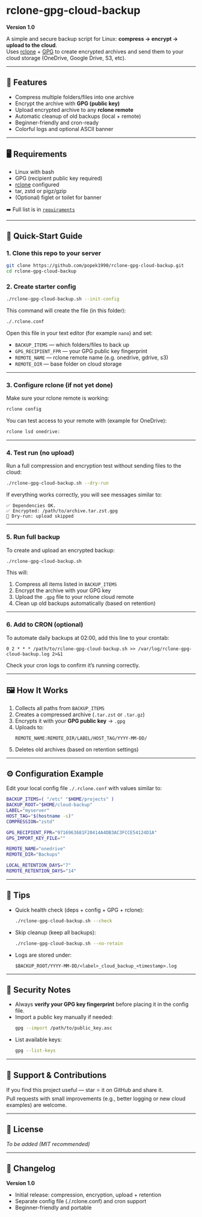 # rclone-gpg-cloud-backup
**Version 1.0**

A simple and secure backup script for Linux: **compress → encrypt → upload to the cloud**.  
Uses [rclone](https://rclone.org) + [GPG](https://gnupg.org) to create encrypted archives and send them to your cloud storage (OneDrive, Google Drive, S3, etc).

---

## 🚀 Features

- Compress multiple folders/files into one archive  
- Encrypt the archive with **GPG (public key)**  
- Upload encrypted archive to any **rclone remote**  
- Automatic cleanup of old backups (local + remote)  
- Beginner-friendly and cron-ready  
- Colorful logs and optional ASCII banner  

---

## 🖥️ Requirements

- Linux with bash  
- GPG (recipient public key required)  
- [rclone](https://rclone.org) configured  
- tar, zstd or pigz/gzip  
- (Optional) figlet or toilet for banner  

➡️ Full list is in [`requiraments`](./requiraments)

---

## 📝 Quick-Start Guide

### 1. Clone this repo to your server
```bash
git clone https://github.com/popek1990/rclone-gpg-cloud-backup.git
cd rclone-gpg-cloud-backup
```

### 2. Create starter config
```bash
./rclone-gpg-cloud-backup.sh --init-config
```

This command will create the file (in this folder):
```bash
./.rclone.conf
```

Open this file in your text editor (for example `nano`) and set:
- `BACKUP_ITEMS` — which folders/files to back up  
- `GPG_RECIPIENT_FPR` — your GPG public key fingerprint  
- `REMOTE_NAME` — rclone remote name (e.g. onedrive, gdrive, s3)  
- `REMOTE_DIR` — base folder on cloud storage  

---

### 3. Configure rclone (if not yet done)
Make sure your rclone remote is working:

```bash
rclone config
```

You can test access to your remote with (example for OneDrive):
```bash
rclone lsd onedrive:
```

---

### 4. Test run (no upload)
Run a full compression and encryption test without sending files to the cloud:
```bash
./rclone-gpg-cloud-backup.sh --dry-run
```

If everything works correctly, you will see messages similar to:
```text
✅ Dependencies OK.
✅ Encrypted: /path/to/archive.tar.zst.gpg
🚧 Dry-run: upload skipped
```

---

### 5. Run full backup
To create and upload an encrypted backup:
```bash
./rclone-gpg-cloud-backup.sh
```

This will:
1. Compress all items listed in `BACKUP_ITEMS`  
2. Encrypt the archive with your GPG key  
3. Upload the `.gpg` file to your rclone cloud remote  
4. Clean up old backups automatically (based on retention)

---

### 6. Add to CRON (optional)
To automate daily backups at 02:00, add this line to your crontab:
```cron
0 2 * * * /path/to/rclone-gpg-cloud-backup.sh >> /var/log/rclone-gpg-cloud-backup.log 2>&1
```

Check your cron logs to confirm it’s running correctly.

---

## 🖼️ How It Works

1. Collects all paths from `BACKUP_ITEMS`  
2. Creates a compressed archive (`.tar.zst` or `.tar.gz`)  
3. Encrypts it with your **GPG public key** → `.gpg`  
4. Uploads to:
   ```
   REMOTE_NAME:REMOTE_DIR/LABEL/HOST_TAG/YYYY-MM-DD/
   ```
5. Deletes old archives (based on retention settings)

---

## ⚙️ Configuration Example

Edit your local config file `./.rclone.conf` with values similar to:

```bash
BACKUP_ITEMS=( "/etc" "$HOME/projects" )
BACKUP_ROOT="$HOME/cloud-backup"
LABEL="myserver"
HOST_TAG="$(hostname -s)"
COMPRESSION="zstd"

GPG_RECIPIENT_FPR="9716963681F20414A4DB3AC3FCCE54124D1A"
GPG_IMPORT_KEY_FILE=""

REMOTE_NAME="onedrive"
REMOTE_DIR="Backups"

LOCAL_RETENTION_DAYS="7"
REMOTE_RETENTION_DAYS="14"
```

---

## 🧠 Tips

- Quick health check (deps + config + GPG + rclone):
  ```bash
  ./rclone-gpg-cloud-backup.sh --check
  ```
- Skip cleanup (keep all backups):
  ```bash
  ./rclone-gpg-cloud-backup.sh --no-retain
  ```
- Logs are stored under:
  ```
  $BACKUP_ROOT/YYYY-MM-DD/<label>_cloud_backup_<timestamp>.log
  ```

---

## 🔐 Security Notes

- Always **verify your GPG key fingerprint** before placing it in the config file.  
- Import a public key manually if needed:
  ```bash
  gpg --import /path/to/public_key.asc
  ```
- List available keys:
  ```bash
  gpg --list-keys
  ```

---

## 💬 Support & Contributions

If you find this project useful — star ⭐ it on GitHub and share it.  
Pull requests with small improvements (e.g., better logging or new cloud examples) are welcome.

---

## 📄 License

_To be added (MIT recommended)_

---

## 📜 Changelog

**Version 1.0**  
- Initial release: compression, encryption, upload + retention  
- Separate config file (./.rclone.conf) and cron support  
- Beginner-friendly and portable
